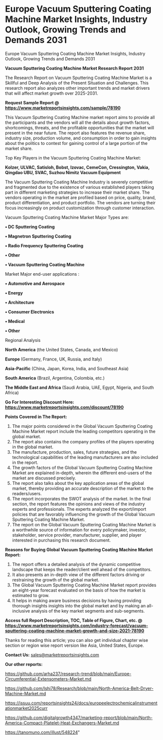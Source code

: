 # Europe Vacuum Sputtering Coating Machine Market Insights, Industry Outlook, Growing Trends and Demands 2031
Europe Vacuum Sputtering Coating Machine Market Insights, Industry Outlook, Growing Trends and Demands 2031

<strong>Vacuum Sputtering Coating Machine Market Research Report 2031</strong>

The Research Report on Vacuum Sputtering Coating Machine Market is a Skillful and Deep Analysis of the Present Situation and Challenges. This research report also analyzes other important trends and market drivers that will affect market growth over 2025-2031.

<strong>Request Sample Report @ <a href=https://www.marketreportsinsights.com/sample/78190>https://www.marketreportsinsights.com/sample/78190</a></strong>

This Vacuum Sputtering Coating Machine market report aims to provide all the participants and the vendors will all the details about growth factors, shortcomings, threats, and the profitable opportunities that the market will present in the near future. The report also features the revenue share, industry size, production volume, and consumption in order to gain insights about the politics to contest for gaining control of a large portion of the market share.

Top Key Players in the Vacuum Sputtering Coating Machine Market:

<strong>Kolzer, ULVAC, Satisloh, Bobst, Izovac, CemeCon, Cressington, Vakia, Qingdao UBU, SVAC, Suzhou Nimitz Vacuum Equipment</strong>

The Vacuum Sputtering Coating Machine Industry is severely competitive and fragmented due to the existence of various established players taking part in different marketing strategies to increase their market share. The vendors operating in the market are profiled based on price, quality, brand, product differentiation, and product portfolio. The vendors are turning their focus increasingly on product customization through customer interaction.

Vacuum Sputtering Coating Machine Market Major Types are:

<strong>• DC Sputtering Coating

• Magnetron Sputtering Coating

• Radio Frequency Sputtering Coating

• Other

• Vacuum Sputtering Coating Machine</strong>

Market Major end-user applications :

<strong>• Automotive and Aerospace

• Energy

• Architecture

• Consumer Electronics

• Medical

• Other</strong>

Regional Analysis

</u><strong><b>North America</b></strong> (the United States, Canada, and Mexico)

<strong><b>Europe </b></strong>(Germany, France, UK, Russia, and Italy)

<strong><b>Asia-Pacific</b></strong> (China, Japan, Korea, India, and Southeast Asia)

<strong><b>South America</b></strong> (Brazil, Argentina, Colombia, etc.)

<strong><b>The Middle East and Africa</b></strong> (Saudi Arabia, UAE, Egypt, Nigeria, and South Africa)

<strong>Go For Interesting Discount Here: <a href=https://www.marketreportsinsights.com/discount/78190>https://www.marketreportsinsights.com/discount/78190</a></strong>

<strong>Points Covered in The Report:</strong>
<ol>
  <li>The major points considered in the Global Vacuum Sputtering Coating Machine Market report include the leading competitors operating in the global market.</li>
  <li>The report also contains the company profiles of the players operating in the global market.</li>
  <li>The manufacture, production, sales, future strategies, and the technological capabilities of the leading manufacturers are also included in the report.</li>
  <li>The growth factors of the Global Vacuum Sputtering Coating Machine Market are explained in-depth, wherein the different end-users of the market are discussed precisely.</li>
  <li>The report also talks about the key application areas of the global market, thereby providing an accurate description of the market to the readers/users.</li>
  <li>The report incorporates the SWOT analysis of the market. In the final section, the report features the opinions and views of the industry experts and professionals. The experts analyzed the export/import policies that are favorably influencing the growth of the Global Vacuum Sputtering Coating Machine Market.</li>
  <li>The report on the Global Vacuum Sputtering Coating Machine Market is a worthwhile source of information for every policymaker, investor, stakeholder, service provider, manufacturer, supplier, and player interested in purchasing this research document.</li>
</ol>
<strong>Reasons for Buying Global Vacuum Sputtering Coating Machine Market Report:</strong>

<ol>
  <li>The report offers a detailed analysis of the dynamic competitive landscape that keeps the reader/client well ahead of the competitors.</li>
  <li>It also presents an in-depth view of the different factors driving or restraining the growth of the global market.</li>
  <li>The Global Vacuum Sputtering Coating Machine Market report provides an eight-year forecast evaluated on the basis of how the market is estimated to grow.</li>
  <li>It helps in making aware business decisions by having providing thorough insights insights into the global market and by making an all-inclusive analysis of the key market segments and sub-segments.</li>
</ol>
<strong>Access full Report Description, TOC, Table of Figure, Chart, etc. @ <a href=https://www.marketreportsinsights.com/industry-forecast/vacuum-sputtering-coating-machine-market-growth-and-size-2021-78190>https://www.marketreportsinsights.com/industry-forecast/vacuum-sputtering-coating-machine-market-growth-and-size-2021-78190</a></strong>


Thanks for reading this article; you can also get individual chapter wise section or region wise report version like Asia, United States, Europe.

<strong>Contact Us:</strong>
sales@marketreportsinsights.com

<strong>Our other reports:</strong>

<a href=https://github.com/arha237/research-trend/blob/main/Europe-Circumferential-Extensometers-Market.md>https://github.com/arha237/research-trend/blob/main/Europe-Circumferential-Extensometers-Market.md</a>

<a href=https://github.com/Ishi78/Research/blob/main/North-America-Belt-Dryer-Machine-Market.md>https://github.com/Ishi78/Research/blob/main/North-America-Belt-Dryer-Machine-Market.md</a>

<a href=https://issuu.com/reportsinsights24/docs/europeelectrochemicalinstrumentationmarket2025curr>https://issuu.com/reportsinsights24/docs/europeelectrochemicalinstrumentationmarket2025curr</a>

<a href=https://github.com/digitalgrowth4347/marketing-report/blob/main/North-America-Compact-Platelet-Heat-Exchangers-Market.md>https://github.com/digitalgrowth4347/marketing-report/blob/main/North-America-Compact-Platelet-Heat-Exchangers-Market.md</a>

<a href=https://tanomuno.com/illust/548224>https://tanomuno.com/illust/548224</a>"
